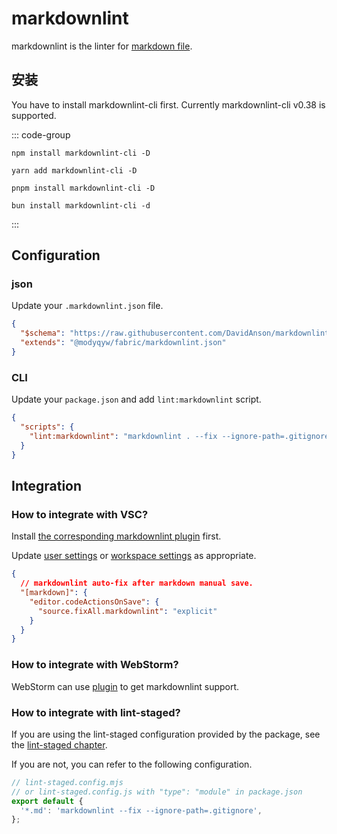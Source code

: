 # markdownlint

markdownlint is the linter for [markdown file](https://commonmark.org/).

## 安装

You have to install markdownlint-cli first. Currently markdownlint-cli v0.38 is supported.

::: code-group

```shell [npm]
npm install markdownlint-cli -D
```

```shell [yarn]
yarn add markdownlint-cli -D
```

```shell [pnpm]
pnpm install markdownlint-cli -D
```

```shell [bun]
bun install markdownlint-cli -d
```

:::

## Configuration

### json

Update your `.markdownlint.json` file.

```json
{
  "$schema": "https://raw.githubusercontent.com/DavidAnson/markdownlint/main/schema/markdownlint-config-schema.json",
  "extends": "@modyqyw/fabric/markdownlint.json"
}
```

### CLI

Update your `package.json` and add `lint:markdownlint` script.

```json
{
  "scripts": {
    "lint:markdownlint": "markdownlint . --fix --ignore-path=.gitignore"
  }
}
```

## Integration

### How to integrate with VSC?

Install [the corresponding markdownlint plugin](https://marketplace.visualstudio.com/items?itemName=DavidAnson.vscode-markdownlint) first.

Update [user settings](https://code.visualstudio.com/docs/getstarted/settings#_settingsjson) or [workspace settings](https://code.visualstudio.com/docs/getstarted/settings#_workspace-settings) as appropriate.

```json
{
  // markdownlint auto-fix after markdown manual save.
  "[markdown]": {
    "editor.codeActionsOnSave": {
      "source.fixAll.markdownlint": "explicit"
    }
  }
}
```

### How to integrate with WebStorm?

WebStorm can use [plugin](https://plugins.jetbrains.com/plugin/20851-markdownlint) to get markdownlint support.

### How to integrate with lint-staged?

If you are using the lint-staged configuration provided by the package, see the [lint-staged chapter](../git/lint-staged.md).

If you are not, you can refer to the following configuration.

```javascript
// lint-staged.config.mjs
// or lint-staged.config.js with "type": "module" in package.json
export default {
  '*.md': 'markdownlint --fix --ignore-path=.gitignore',
};
```
